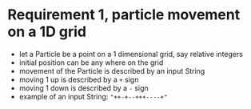 # Requirement 1, particle movement on a 1D grid

 * let a Particle be a point on a 1 dimensional grid, say relative integers
 * initial position can be any where on the grid
 * movement of the Particle is described by an input String
 * moving 1 up is described by a `+` sign
 * moving 1 down is described by a `-` sign
 * example of an input String: `"++-+--+++----+"`